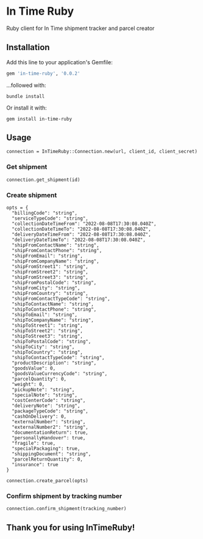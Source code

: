 # In Time Ruby
Ruby client for In Time shipment tracker and parcel creator

## Installation
Add this line to your application's Gemfile:

```ruby
gem 'in-time-ruby', '0.0.2'
```

...followed with:
```
bundle install
```

Or install it with:
```
gem install in-time-ruby
```

## Usage
```
connection = InTimeRuby::Connection.new(url, client_id, client_secret)
```

### Get shipment

```
connection.get_shipment(id)
```

### Create shipment

```
opts = {
  "billingCode": "string",
  "serviceTypeCode": "string",
  "collectionDateTimeFrom": "2022-08-08T17:30:08.040Z",
  "collectionDateTimeTo": "2022-08-08T17:30:08.040Z",
  "deliveryDateTimeFrom": "2022-08-08T17:30:08.040Z",
  "deliveryDateTimeTo": "2022-08-08T17:30:08.040Z",
  "shipFromContactName": "string",
  "shipFromContactPhone": "string",
  "shipFromEmail": "string",
  "shipFromCompanyName": "string",
  "shipFromStreet1": "string",
  "shipFromStreet2": "string",
  "shipFromStreet3": "string",
  "shipFromPostalCode": "string",
  "shipFromCity": "string",
  "shipFromCountry": "string",
  "shipFromContactTypeCode": "string",
  "shipToContactName": "string",
  "shipToContactPhone": "string",
  "shipToEmail": "string",
  "shipToCompanyName": "string",
  "shipToStreet1": "string",
  "shipToStreet2": "string",
  "shipToStreet3": "string",
  "shipToPostalCode": "string",
  "shipToCity": "string",
  "shipToCountry": "string",
  "shipToContactTypeCode": "string",
  "productDescription": "string",
  "goodsValue": 0,
  "goodsValueCurrencyCode": "string",
  "parcelQuantity": 0,
  "weight": 0,
  "pickupNote": "string",
  "specialNote": "string",
  "costCenterCode": "string",
  "deliveryNote": "string",
  "packageTypeCode": "string",
  "cashOnDelivery": 0,
  "externalNumber": "string",
  "externalNumber2": "string",
  "documentationReturn": true,
  "personallyHandover": true,
  "fragile": true,
  "specialPackaging": true,
  "shippingDocument": "string",
  "parcelReturnQuantity": 0,
  "insurance": true
}

connection.create_parcel(opts)
```

### Confirm shipment by tracking number

```
connection.confirm_shipment(tracking_number)
```


## Thank you for using InTimeRuby!


